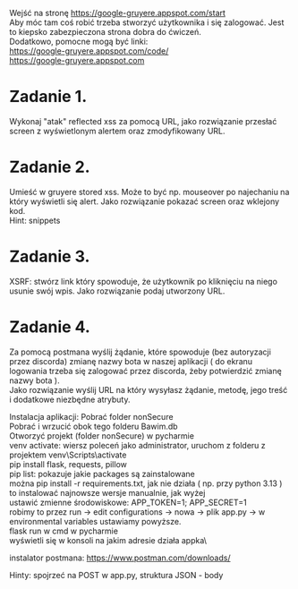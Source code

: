 Wejść na stronę https://google-gruyere.appspot.com/start \
Aby móc tam coś robić trzeba stworzyć użytkownika i się zalogować.
Jest to kiepsko zabezpieczona strona dobra do ćwiczeń. \
Dodatkowo, pomocne mogą być linki: \
https://google-gruyere.appspot.com/code/ \
https://google-gruyere.appspot.com

# Zadanie 1.
Wykonaj "atak" reflected xss za pomocą URL, jako rozwiązanie przesłać screen z wyświetlonym alertem oraz zmodyfikowany URL.

# Zadanie 2.
Umieść w gruyere stored xss. Może to być np. mouseover po najechaniu na który wyświetli się alert. Jako rozwiązanie pokazać screen oraz wklejony kod.\
Hint: snippets

# Zadanie 3.
XSRF: stwórz link który spowoduje, że użytkownik po kliknięciu na niego usunie swój wpis. Jako rozwiązanie podaj utworzony URL.

# Zadanie 4.
Za pomocą postmana wyślij żądanie, które spowoduje (bez autoryzacji przez discorda) zmianę nazwy bota w naszej aplikacji ( do ekranu logowania trzeba się zalogować przez discorda, żeby potwierdzić zmianę nazwy bota ). \
Jako rozwiązanie wyślij URL na który wysyłasz żądanie, metodę, jego treść i dodatkowe niezbędne atrybuty.

Instalacja aplikacji:
Pobrać folder nonSecure\
Pobrać i wrzucić obok tego folderu Bawim.db\
Otworzyć projekt (folder nonSecure) w pycharmie\
venv activate: wiersz poleceń jako administrator, uruchom z folderu z projektem venv\Scripts\activate\
pip install flask, requests, pillow\
pip list: pokazuje jakie packages są zainstalowane\
można pip install -r requirements.txt, jak nie działa ( np. przy python 3.13 ) to instalować najnowsze wersje manualnie, jak wyżej\
ustawić zmienne środowiskowe: APP_TOKEN=1; APP_SECRET=1\
robimy to przez run -> edit configurations -> nowa -> plik app.py -> w environmental variables ustawiamy powyższe.\
flask run w cmd w pycharmie\
wyświetli się w konsoli na jakim adresie działa appka\

instalator postmana: https://www.postman.com/downloads/

Hinty: spojrzeć na POST w app.py, struktura JSON - body
